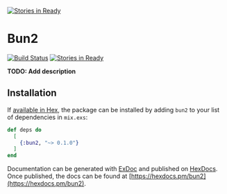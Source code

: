 [![Stories in Ready](https://badge.waffle.io/jit-y/bun2.png?label=ready&title=Ready)](https://waffle.io/jit-y/bun2?utm_source=badge)
# Bun2
[![Build Status](https://travis-ci.org/jit-y/bun2.svg?branch=master)](https://travis-ci.org/jit-y/bun2)
[![Stories in Ready](https://badge.waffle.io/jit-y/bun2.png?label=ready&title=Ready)](https://waffle.io/jit-y/bun2?utm_source=badge)

**TODO: Add description**

## Installation

If [available in Hex](https://hex.pm/docs/publish), the package can be installed
by adding `bun2` to your list of dependencies in `mix.exs`:

```elixir
def deps do
  [
    {:bun2, "~> 0.1.0"}
  ]
end
```

Documentation can be generated with [ExDoc](https://github.com/elixir-lang/ex_doc)
and published on [HexDocs](https://hexdocs.pm). Once published, the docs can
be found at [https://hexdocs.pm/bun2](https://hexdocs.pm/bun2).
